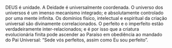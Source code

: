 ﻿DEUS é unidade. A Deidade é universalmente coordenada. O universo dos universos é um imenso mecanismo integrado; e absolutamente controlado por uma mente infinita. Os domínios físico, intelectual e espiritual da criação universal são divinamente correlacionados. O perfeito e o imperfeito estão verdadeiramente inter-relacionados; e é por isso que a criatura evolucionária finita pode ascender ao Paraíso em obediência ao mandado do Pai Universal: “Sede vós perfeitos, assim como Eu sou perfeito”.